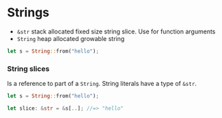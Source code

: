 # Strings

* `&str` stack allocated fixed size string slice. Use for function arguments
* `String` heap allocated growable string

```rust
let s = String::from("hello");
```

### String slices

Is a reference to part of a `String`. String literals have a type of `&str`.

```rust
let s = String::from("hello");

let slice: &str = &s[..]; //=> "hello"
```
